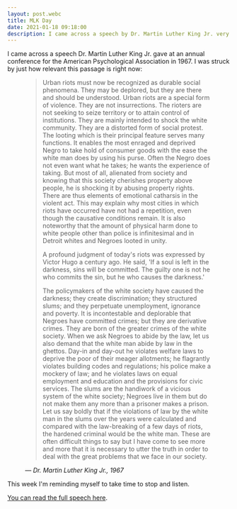 ```yaml
---
layout: post.webc
title: MLK Day
date: 2021-01-18 09:18:00
description: I came across a speech by Dr. Martin Luther King Jr. very relevant right now.
---
```


I came across a speech Dr. Martin Luther King Jr. gave at an annual conference for the American Psychological Association in 1967. I was struck by just how relevant this passage is right now:

<figure>
<blockquote cite="https://www.apa.org/monitor/features/king-challenge">
<p>Urban riots must now be recognized as durable social phenomena. They may be deplored, but they are there and should be understood. Urban riots are a special form of violence. They are not insurrections. The rioters are not seeking to seize territory or to attain control of institutions. They are mainly intended to shock the white community. They are a distorted form of social protest. The looting which is their principal feature serves many functions. It enables the most enraged and deprived Negro to take hold of consumer goods with the ease the white man does by using his purse. Often the Negro does not even want what he takes; he wants the experience of taking. But most of all, alienated from society and knowing that this society cherishes property above people, he is shocking it by abusing property rights. There are thus elements of emotional catharsis in the violent act. This may explain why most cities in which riots have occurred have not had a repetition, even though the causative conditions remain. It is also noteworthy that the amount of physical harm done to white people other than police is infinitesimal and in Detroit whites and Negroes looted in unity.</p>

<p>A profound judgment of today's riots was expressed by Victor Hugo a century ago. He said, 'If a soul is left in the darkness, sins will be committed. The guilty one is not he who commits the sin, but he who causes the darkness.'</p>

<p>The policymakers of the white society have caused the darkness; they create discrimination; they structured slums; and they perpetuate unemployment, ignorance and poverty. It is incontestable and deplorable that Negroes have committed crimes; but they are derivative crimes. They are born of the greater crimes of the white society. When we ask Negroes to abide by the law, let us also demand that the white man abide by law in the ghettos. Day-in and day-out he violates welfare laws to deprive the poor of their meager allotments; he flagrantly violates building codes and regulations; his police make a mockery of law; and he violates laws on equal employment and education and the provisions for civic services. The slums are the handiwork of a vicious system of the white society; Negroes live in them but do not make them any more than a prisoner makes a prison. Let us say boldly that if the violations of law by the white man in the slums over the years were calculated and compared with the law-breaking of a few days of riots, the hardened criminal would be the white man. These are often difficult things to say but I have come to see more and more that it is necessary to utter the truth in order to deal with the great problems that we face in our society.</p>
</blockquote>
<figcaption>— <cite>Dr. Martin Luther King Jr., 1967</cite></figcaption>
</figure>

This week I'm reminding myself to take time to stop and listen.

[You can read the full speech here](https://www.apa.org/monitor/features/king-challenge).
